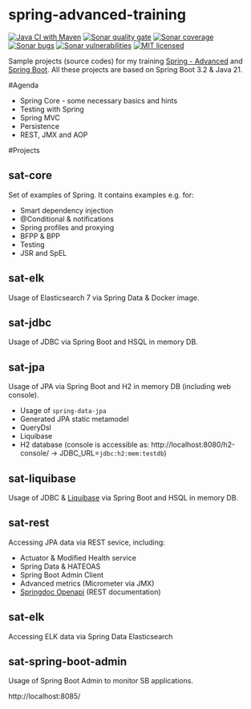 # spring-advanced-training

[![Java CI with Maven][github-image]][github-url-main] [![Sonar quality gate][sonar-quality-gate]][sonar-url] [![Sonar coverage][sonar-coverage]][sonar-url] [![Sonar bugs][sonar-bugs]][sonar-url] [![Sonar vulnerabilities][sonar-vulnerabilities]][sonar-url] [![MIT licensed][mit-badge]](./LICENSE)

Sample projects (source codes) for my training [Spring - Advanced](http://arnosthavelka.github.io/presentation/spring-advanced/index.html) and [Spring Boot](http://arnosthavelka.github.io/presentation/spring-boot/index.html). 
All these projects are based on Spring Boot 3.2 & Java 21.

#Agenda
* Spring Core - some necessary basics and hints
* Testing with Spring
* Spring MVC
* Persistence
* REST, JMX and AOP

#Projects
## sat-core
Set of examples of Spring. It contains examples e.g. for: 
* Smart dependency injection
* @Conditional & notifications
* Spring profiles and proxying
* BFPP & BPP
* Testing
* JSR and SpEL

## sat-elk
Usage of Elasticsearch 7 via Spring Data & Docker image.

## sat-jdbc
Usage of JDBC via Spring Boot and HSQL in memory DB.

## sat-jpa
Usage of JPA via Spring Boot and H2 in memory DB (including web console).
* Usage of `spring-data-jpa`
* Generated JPA static metamodel
* QueryDsl
* Liquibase
* H2 database (console is accessible as: http://localhost:8080/h2-console/ -> JDBC_URL=`jdbc:h2:mem:testdb`)

## sat-liquibase
Usage of JDBC & [Liquibase](http://www.liquibase.org/) via Spring Boot and HSQL in memory DB.

## sat-rest
Accessing JPA data via REST sevice, including:
* Actuator & Modified Health service
* Spring Data & HATEOAS
* Spring Boot Admin Client
* Advanced metrics (Micrometer via JMX)
* [Springdoc Openapi](http://localhost:8080/swagger-ui.html) (REST documentation)

## sat-elk
Accessing ELK data via Spring Data Elasticsearch

## sat-spring-boot-admin
Usage of Spring Boot Admin to monitor SB applications.

http://localhost:8085/

[github-url-main]: https://github.com/arnosthavelka/spring-advanced-training/actions/workflows/maven.yml
[github-image]: https://github.com/arnosthavelka/spring-advanced-training/actions/workflows/maven.yml/badge.svg

[sonar-url]: https://sonarcloud.io/dashboard?id=arnosthavelka_spring-advanced-training
[sonar-quality-gate]: https://sonarcloud.io/api/project_badges/measure?project=arnosthavelka_spring-advanced-training&metric=alert_status
[sonar-coverage]: https://sonarcloud.io/api/project_badges/measure?project=arnosthavelka_spring-advanced-training&metric=coverage
[sonar-bugs]: https://sonarcloud.io/api/project_badges/measure?project=arnosthavelka_spring-advanced-training&metric=bugs
[sonar-vulnerabilities]: https://sonarcloud.io/api/project_badges/measure?project=arnosthavelka_spring-advanced-training&metric=vulnerabilities
[mit-badge]: https://img.shields.io/badge/license-MIT-maroon.svg
